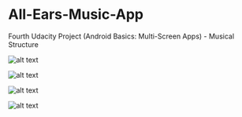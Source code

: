 # All-Ears-Music-App
Fourth Udacity Project (Android Basics: Multi-Screen Apps) - Musical Structure

![alt text](https://user-images.githubusercontent.com/36802522/53209404-38eca700-35ef-11e9-9fc9-94194ec7fa36.png)

![alt text](https://user-images.githubusercontent.com/36802522/53209570-ba443980-35ef-11e9-9505-f84d8035060d.png)

![alt text](https://user-images.githubusercontent.com/36802522/53209678-1eff9400-35f0-11e9-8452-235e6e922361.png)

![alt text](https://user-images.githubusercontent.com/36802522/53209777-6d149780-35f0-11e9-947e-b6b98eef1dc4.png)
